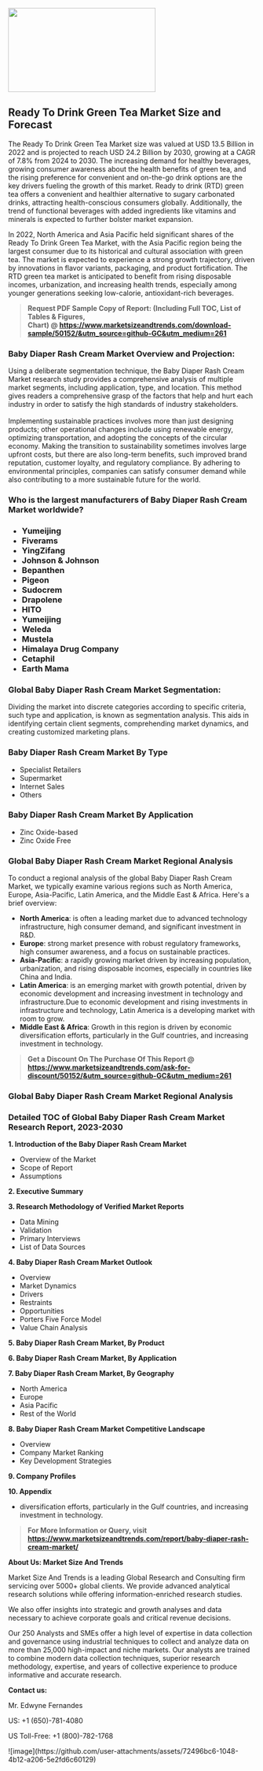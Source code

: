 <p><img class="alignnone size-medium wp-image-20088" src="https://ffe5etoiles.com/wp-content/uploads/2024/12/MST1-300x171.png" alt="" width="300" height="171" /></p><h2>Ready To Drink Green Tea Market Size and Forecast</h2><p>The Ready To Drink Green Tea Market size was valued at USD 13.5 Billion in 2022 and is projected to reach USD 24.2 Billion by 2030, growing at a CAGR of 7.8% from 2024 to 2030. The increasing demand for healthy beverages, growing consumer awareness about the health benefits of green tea, and the rising preference for convenient and on-the-go drink options are the key drivers fueling the growth of this market. Ready to drink (RTD) green tea offers a convenient and healthier alternative to sugary carbonated drinks, attracting health-conscious consumers globally. Additionally, the trend of functional beverages with added ingredients like vitamins and minerals is expected to further bolster market expansion.</p><p>In 2022, North America and Asia Pacific held significant shares of the Ready To Drink Green Tea Market, with the Asia Pacific region being the largest consumer due to its historical and cultural association with green tea. The market is expected to experience a strong growth trajectory, driven by innovations in flavor variants, packaging, and product fortification. The RTD green tea market is anticipated to benefit from rising disposable incomes, urbanization, and increasing health trends, especially among younger generations seeking low-calorie, antioxidant-rich beverages.</p></p><blockquote id="" class=""><strong>Request PDF Sample Copy of Report: (Including Full TOC, List of Tables &amp; Figures, Chart)&nbsp;@&nbsp;<strong><a href="https://www.marketsizeandtrends.com/download-sample/50152/&utm_source=github-GC&utm_medium=261" target="_blank">https://www.marketsizeandtrends.com/download-sample/50152/&utm_source=github-GC&utm_medium=261</a></strong></strong></blockquote><h3 id="" class="">Baby Diaper Rash Cream Market&nbsp;Overview and Projection:</h3><p id="" class="">Using a deliberate segmentation technique, the Baby Diaper Rash Cream Market research study provides a comprehensive analysis of multiple market segments, including application, type, and location. This method gives readers a comprehensive grasp of the factors that help and hurt each industry in order to satisfy the high standards of industry stakeholders. <br /> <br />Implementing sustainable practices involves more than just designing products; other operational changes include using renewable energy, optimizing transportation, and adopting the concepts of the circular economy. Making the transition to sustainability sometimes involves large upfront costs, but there are also long-term benefits, such improved brand reputation, customer loyalty, and regulatory compliance. By adhering to environmental principles, companies can satisfy consumer demand while also contributing to a more sustainable future for the world.</p><h3 id="" class="">Who is the largest manufacturers of&nbsp;Baby Diaper Rash Cream Market worldwide?</h3><h3 class=""><p><ul><li>Yumeijing </li><li> Fiverams </li><li> YingZifang </li><li> Johnson & Johnson </li><li> Bepanthen </li><li> Pigeon </li><li> Sudocrem </li><li> Drapolene </li><li> HITO </li><li> Yumeijing </li><li> Weleda </li><li> Mustela </li><li> Himalaya Drug Company </li><li> Cetaphil </li><li> Earth Mama</li></ul></p></h3><h3 id="" class="">Global&nbsp;Baby Diaper Rash Cream Market Segmentation:</h3><p id="" class="">Dividing the market into discrete categories according to specific criteria, such type and application, is known as segmentation analysis. This aids in identifying certain client segments, comprehending market dynamics, and creating customized marketing plans.</p><h3 id="" class="">Baby Diaper Rash Cream Market&nbsp;By Type</h3><p><p><ul><li>Specialist Retailers</li><li> Supermarket</li><li> Internet Sales</li><li> Others</p></li></ul></p></p><h3 id="" class="">Baby Diaper Rash Cream Market&nbsp;By Application</h3><p class=""><p><ul><li>Zinc Oxide-based</li><li> Zinc Oxide Free</li></ul></p></p><h3 id="" class="">Global Baby Diaper Rash Cream Market Regional Analysis</h3><p id="" class="">To conduct a regional analysis of the global Baby Diaper Rash Cream Market, we typically examine various regions such as North America, Europe, Asia-Pacific, Latin America, and the Middle East &amp; Africa. Here's a brief overview:</p><ul><li><strong>North America</strong>: is often a leading market due to advanced technology infrastructure, high consumer demand, and significant investment in R&amp;D.</li><li><strong>Europe</strong>: strong market presence with robust regulatory frameworks, high consumer awareness, and a focus on sustainable practices.</li><li><strong>Asia-Pacific</strong>: a rapidly growing market driven by increasing population, urbanization, and rising disposable incomes, especially in countries like China and India.</li><li><strong>Latin America</strong>: is an emerging market with growth potential, driven by economic development and increasing investment in technology and infrastructure.Due to economic development and rising investments in infrastructure and technology, Latin America is a developing market with room to grow.</li><li><strong>Middle East &amp; Africa</strong>: Growth in this region is driven by economic diversification efforts, particularly in the Gulf countries, and increasing investment in technology.</li></ul><blockquote id="" class=""><strong>Get a Discount On The Purchase Of This Report @ <strong><a href="https://www.marketsizeandtrends.com/ask-for-discount/50152/&utm_source=github-GC&utm_medium=261" target="_blank">https://www.marketsizeandtrends.com/ask-for-discount/50152/&utm_source=github-GC&utm_medium=261</a></strong></strong></blockquote><h3 id="" class="">Global Baby Diaper Rash Cream Market Regional Analysis</h3><h3 id="" class="">Detailed TOC of Global Baby Diaper Rash Cream Market Research Report, 2023-2030</h3><p id="" class=""><strong>1. Introduction of the Baby Diaper Rash Cream Market</strong></p><ul><li>Overview of the Market</li><li>Scope of Report</li><li>Assumptions</li></ul><p id="" class=""><strong>2. Executive Summary</strong></p><p id="" class=""><strong>3. Research Methodology of Verified Market Reports</strong></p><ul><li>Data Mining</li><li>Validation</li><li>Primary Interviews</li><li>List of Data Sources</li></ul><p id="" class=""><strong>4. Baby Diaper Rash Cream Market Outlook</strong></p><ul><li>Overview</li><li>Market Dynamics</li><li>Drivers</li><li>Restraints</li><li>Opportunities</li><li>Porters Five Force Model</li><li>Value Chain Analysis</li></ul><p id="" class=""><strong>5. Baby Diaper Rash Cream Market, By Product</strong></p><p id="" class=""><strong>6. Baby Diaper Rash Cream Market, By Application</strong></p><p id="" class=""><strong>7. Baby Diaper Rash Cream Market, By Geography</strong></p><ul><li>North America</li><li>Europe</li><li>Asia Pacific</li><li>Rest of the World</li></ul><p id="" class=""><strong>8. Baby Diaper Rash Cream Market Competitive Landscape</strong></p><ul><li>Overview</li><li>Company Market Ranking</li><li>Key Development Strategies</li></ul><p id="" class=""><strong>9. Company Profiles</strong></p><p id="" class=""><strong>10. Appendix</strong></p><ul><li>diversification efforts, particularly in the Gulf countries, and increasing investment in technology.</li></ul><blockquote id="" class=""><strong>For More Information or Query, visit <strong><strong><a href="https://www.marketsizeandtrends.com/report/baby-diaper-rash-cream-market/" target="_blank">https://www.marketsizeandtrends.com/report/baby-diaper-rash-cream-market/</a></strong></strong></strong></blockquote><p id="" class=""><strong>About Us: Market Size And Trends</strong></p><p id="" class="">Market Size And Trends is a leading Global Research and Consulting firm servicing over 5000+ global clients. We provide advanced analytical research solutions while offering information-enriched research studies.</p><p id="" class="">We also offer insights into strategic and growth analyses and data necessary to achieve corporate goals and critical revenue decisions.</p><p id="" class="">Our 250 Analysts and SMEs offer a high level of expertise in data collection and governance using industrial techniques to collect and analyze data on more than 25,000 high-impact and niche markets. Our analysts are trained to combine modern data collection techniques, superior research methodology, expertise, and years of collective experience to produce informative and accurate research.</p><p id="" class=""><strong>Contact us:</strong></p><p id="" class="">Mr. Edwyne Fernandes</p><p id="" class="">US: +1 (650)-781-4080</p><p id="" class="">US Toll-Free: +1 (800)-782-1768</p>
![image](https://github.com/user-attachments/assets/72496bc6-1048-4b12-a206-5e2fd6c60129)
